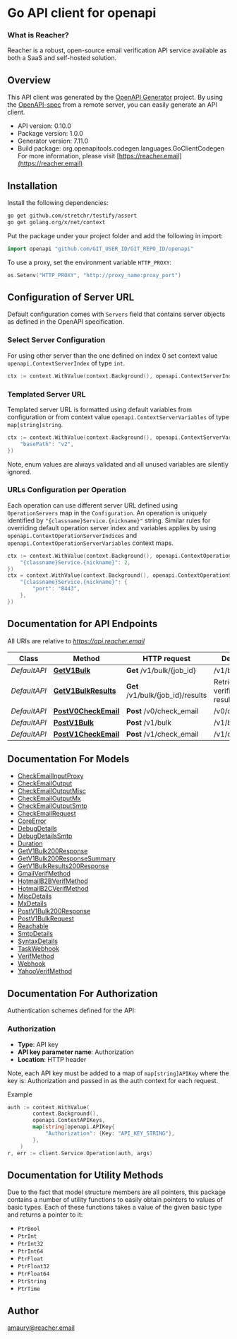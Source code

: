 # Go API client for openapi

### What is Reacher?

Reacher is a robust, open-source email verification API service available as both a SaaS and self-hosted solution.

## Overview
This API client was generated by the [OpenAPI Generator](https://openapi-generator.tech) project.  By using the [OpenAPI-spec](https://www.openapis.org/) from a remote server, you can easily generate an API client.

- API version: 0.10.0
- Package version: 1.0.0
- Generator version: 7.11.0
- Build package: org.openapitools.codegen.languages.GoClientCodegen
For more information, please visit [https://reacher.email](https://reacher.email)

## Installation

Install the following dependencies:

```sh
go get github.com/stretchr/testify/assert
go get golang.org/x/net/context
```

Put the package under your project folder and add the following in import:

```go
import openapi "github.com/GIT_USER_ID/GIT_REPO_ID/openapi"
```

To use a proxy, set the environment variable `HTTP_PROXY`:

```go
os.Setenv("HTTP_PROXY", "http://proxy_name:proxy_port")
```

## Configuration of Server URL

Default configuration comes with `Servers` field that contains server objects as defined in the OpenAPI specification.

### Select Server Configuration

For using other server than the one defined on index 0 set context value `openapi.ContextServerIndex` of type `int`.

```go
ctx := context.WithValue(context.Background(), openapi.ContextServerIndex, 1)
```

### Templated Server URL

Templated server URL is formatted using default variables from configuration or from context value `openapi.ContextServerVariables` of type `map[string]string`.

```go
ctx := context.WithValue(context.Background(), openapi.ContextServerVariables, map[string]string{
	"basePath": "v2",
})
```

Note, enum values are always validated and all unused variables are silently ignored.

### URLs Configuration per Operation

Each operation can use different server URL defined using `OperationServers` map in the `Configuration`.
An operation is uniquely identified by `"{classname}Service.{nickname}"` string.
Similar rules for overriding default operation server index and variables applies by using `openapi.ContextOperationServerIndices` and `openapi.ContextOperationServerVariables` context maps.

```go
ctx := context.WithValue(context.Background(), openapi.ContextOperationServerIndices, map[string]int{
	"{classname}Service.{nickname}": 2,
})
ctx = context.WithValue(context.Background(), openapi.ContextOperationServerVariables, map[string]map[string]string{
	"{classname}Service.{nickname}": {
		"port": "8443",
	},
})
```

## Documentation for API Endpoints

All URIs are relative to *https://api.reacher.email*

Class | Method | HTTP request | Description
------------ | ------------- | ------------- | -------------
*DefaultAPI* | [**GetV1Bulk**](docs/DefaultAPI.md#getv1bulk) | **Get** /v1/bulk/{job_id} | /v1/bulk/{job_id}
*DefaultAPI* | [**GetV1BulkResults**](docs/DefaultAPI.md#getv1bulkresults) | **Get** /v1/bulk/{job_id}/results | Retrieve bulk verification results
*DefaultAPI* | [**PostV0CheckEmail**](docs/DefaultAPI.md#postv0checkemail) | **Post** /v0/check_email | /v0/check_email
*DefaultAPI* | [**PostV1Bulk**](docs/DefaultAPI.md#postv1bulk) | **Post** /v1/bulk | /v1/bulk
*DefaultAPI* | [**PostV1CheckEmail**](docs/DefaultAPI.md#postv1checkemail) | **Post** /v1/check_email | /v1/check_email


## Documentation For Models

 - [CheckEmailInputProxy](docs/CheckEmailInputProxy.md)
 - [CheckEmailOutput](docs/CheckEmailOutput.md)
 - [CheckEmailOutputMisc](docs/CheckEmailOutputMisc.md)
 - [CheckEmailOutputMx](docs/CheckEmailOutputMx.md)
 - [CheckEmailOutputSmtp](docs/CheckEmailOutputSmtp.md)
 - [CheckEmailRequest](docs/CheckEmailRequest.md)
 - [CoreError](docs/CoreError.md)
 - [DebugDetails](docs/DebugDetails.md)
 - [DebugDetailsSmtp](docs/DebugDetailsSmtp.md)
 - [Duration](docs/Duration.md)
 - [GetV1Bulk200Response](docs/GetV1Bulk200Response.md)
 - [GetV1Bulk200ResponseSummary](docs/GetV1Bulk200ResponseSummary.md)
 - [GetV1BulkResults200Response](docs/GetV1BulkResults200Response.md)
 - [GmailVerifMethod](docs/GmailVerifMethod.md)
 - [HotmailB2BVerifMethod](docs/HotmailB2BVerifMethod.md)
 - [HotmailB2CVerifMethod](docs/HotmailB2CVerifMethod.md)
 - [MiscDetails](docs/MiscDetails.md)
 - [MxDetails](docs/MxDetails.md)
 - [PostV1Bulk200Response](docs/PostV1Bulk200Response.md)
 - [PostV1BulkRequest](docs/PostV1BulkRequest.md)
 - [Reachable](docs/Reachable.md)
 - [SmtpDetails](docs/SmtpDetails.md)
 - [SyntaxDetails](docs/SyntaxDetails.md)
 - [TaskWebhook](docs/TaskWebhook.md)
 - [VerifMethod](docs/VerifMethod.md)
 - [Webhook](docs/Webhook.md)
 - [YahooVerifMethod](docs/YahooVerifMethod.md)


## Documentation For Authorization


Authentication schemes defined for the API:
### Authorization

- **Type**: API key
- **API key parameter name**: Authorization
- **Location**: HTTP header

Note, each API key must be added to a map of `map[string]APIKey` where the key is: Authorization and passed in as the auth context for each request.

Example

```go
auth := context.WithValue(
		context.Background(),
		openapi.ContextAPIKeys,
		map[string]openapi.APIKey{
			"Authorization": {Key: "API_KEY_STRING"},
		},
	)
r, err := client.Service.Operation(auth, args)
```


## Documentation for Utility Methods

Due to the fact that model structure members are all pointers, this package contains
a number of utility functions to easily obtain pointers to values of basic types.
Each of these functions takes a value of the given basic type and returns a pointer to it:

* `PtrBool`
* `PtrInt`
* `PtrInt32`
* `PtrInt64`
* `PtrFloat`
* `PtrFloat32`
* `PtrFloat64`
* `PtrString`
* `PtrTime`

## Author

amaury@reacher.email

